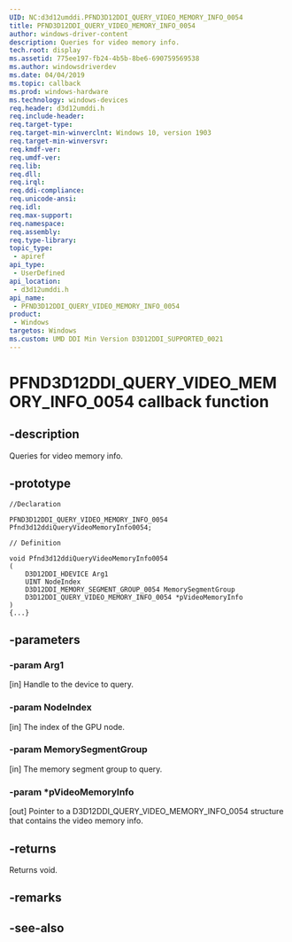 ```yaml
---
UID: NC:d3d12umddi.PFND3D12DDI_QUERY_VIDEO_MEMORY_INFO_0054
title: PFND3D12DDI_QUERY_VIDEO_MEMORY_INFO_0054
author: windows-driver-content
description: Queries for video memory info.
tech.root: display
ms.assetid: 775ee197-fb24-4b5b-8be6-690759569538
ms.author: windowsdriverdev
ms.date: 04/04/2019
ms.topic: callback
ms.prod: windows-hardware
ms.technology: windows-devices
req.header: d3d12umddi.h
req.include-header:
req.target-type:
req.target-min-winverclnt: Windows 10, version 1903
req.target-min-winversvr:
req.kmdf-ver:
req.umdf-ver:
req.lib:
req.dll:
req.irql: 
req.ddi-compliance:
req.unicode-ansi:
req.idl:
req.max-support:
req.namespace:
req.assembly:
req.type-library: 
topic_type: 
 - apiref
api_type: 
 - UserDefined
api_location: 
 - d3d12umddi.h
api_name: 
 - PFND3D12DDI_QUERY_VIDEO_MEMORY_INFO_0054
product: 
 - Windows
targetos: Windows
ms.custom: UMD DDI Min Version D3D12DDI_SUPPORTED_0021
---
```


# PFND3D12DDI_QUERY_VIDEO_MEMORY_INFO_0054 callback function

## -description

Queries for video memory info.

## -prototype

```
//Declaration

PFND3D12DDI_QUERY_VIDEO_MEMORY_INFO_0054 Pfnd3d12ddiQueryVideoMemoryInfo0054; 

// Definition

void Pfnd3d12ddiQueryVideoMemoryInfo0054 
(
	D3D12DDI_HDEVICE Arg1
	UINT NodeIndex
	D3D12DDI_MEMORY_SEGMENT_GROUP_0054 MemorySegmentGroup
	D3D12DDI_QUERY_VIDEO_MEMORY_INFO_0054 *pVideoMemoryInfo
)
{...}

```

## -parameters

### -param Arg1

[in] Handle to the device to query.

### -param NodeIndex

[in] The index of the GPU node.

### -param MemorySegmentGroup

[in] The memory segment group to query.

### -param *pVideoMemoryInfo

[out] Pointer to a D3D12DDI_QUERY_VIDEO_MEMORY_INFO_0054 structure that contains the video memory info.

## -returns

Returns void.

## -remarks


## -see-also